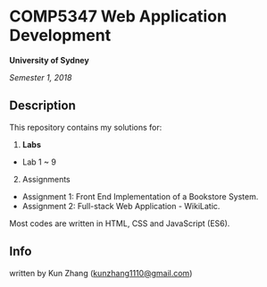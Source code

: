 # COMP5347 Web Application Development
**University of Sydney**

*Semester 1, 2018*



## Description
This repository contains my solutions for:
1. **Labs**
  * Lab 1 ~ 9
2. Assignments
  * Assignment 1: Front End Implementation of a Bookstore System.
  * Assignment 2: Full-stack Web Application  - WikiLatic.

Most codes are written in HTML, CSS and JavaScript (ES6).

## Info
written by Kun Zhang (kunzhang1110@gmail.com)
